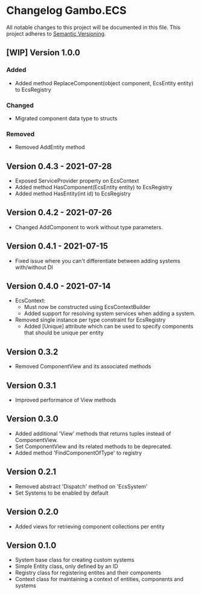 # Changelog Gambo.ECS
All notable changes to this project will be documented in this file.
This project adheres to [Semantic Versioning](http://semver.org/).

## [WIP] Version 1.0.0
### Added
 - Added method ReplaceComponent(object component, EcsEntity entity) to EcsRegistry
### Changed
 - Migrated component data type to structs
### Removed
 - Removed AddEntity method


## Version 0.4.3 - 2021-07-28
 - Exposed ServiceProvider property on EcsContext
 - Added method HasComponent<T>(EcsEntity entity) to EcsRegistry
 - Added method HasEntity(int id) to EcsRegistry

## Version 0.4.2 - 2021-07-26
 - Changed AddComponent to work without type parameters.

## Version 0.4.1 - 2021-07-15
 - Fixed issue where you can't differentiate between adding systems with/without DI

## Version 0.4.0 - 2021-07-14
 - EcsContext:
   - Must now be constructed using EcsContextBuilder
   - Added support for resolving system services when adding a system.
 - Removed single instance per type constraint for EcsRegistry
   - Added [Unique] attribute which can be used to specify components that should be unique per entity

## Version 0.3.2
 - Removed ComponentView and its associated methods

## Version 0.3.1
 - Improved performance of View methods

## Version 0.3.0
 - Added additional 'View' methods that returns tuples instead of ComponentView.
 - Set ComponentView and its related methods to be deprecated.
 - Added method 'FindComponentOfType<T>' to registry

## Version 0.2.1
 - Removed abstract 'Dispatch' method on 'EcsSystem'
 - Set Systems to be enabled by default

## Version 0.2.0
 - Added views for retrieving component collections per entity

## Version 0.1.0
 - System base class for creating custom systems
 - Simple Entity class, only defined by an ID
 - Registry class for registering entites and their components
 - Context class for maintaining a context of entities, components and systems
